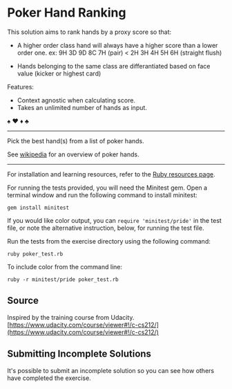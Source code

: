 # Poker Hand Ranking

This solution aims to rank hands by a proxy score so that:

- A higher order class hand will always have a higher score than a lower order one.
 	ex: 9H 3D 9D 8C 7H (pair) < 2H 3H 4H 5H 6H (straight flush) 

- Hands belonging to the same class are differantiated based on face value (kicker or highest card)

Features:
- Context agnostic when calculating score.
- Takes an unlimited number of hands as input.

:spades: :hearts: :diamonds: :clubs:
__________
Pick the best hand(s) from a list of poker hands.

See [wikipedia](https://en.wikipedia.org/wiki/List_of_poker_hands) for an
overview of poker hands.

* * * *

For installation and learning resources, refer to the
[Ruby resources page](http://exercism.io/languages/ruby/resources).

For running the tests provided, you will need the Minitest gem. Open a
terminal window and run the following command to install minitest:

    gem install minitest

If you would like color output, you can `require 'minitest/pride'` in
the test file, or note the alternative instruction, below, for running
the test file.

Run the tests from the exercise directory using the following command:

    ruby poker_test.rb

To include color from the command line:

    ruby -r minitest/pride poker_test.rb


## Source

Inspired by the training course from Udacity. [https://www.udacity.com/course/viewer#!/c-cs212/](https://www.udacity.com/course/viewer#!/c-cs212/)

## Submitting Incomplete Solutions
It's possible to submit an incomplete solution so you can see how others have completed the exercise.
